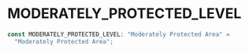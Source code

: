 # MODERATELY_PROTECTED_LEVEL

```ts
const MODERATELY_PROTECTED_LEVEL: "Moderately Protected Area" =
  "Moderately Protected Area";
```
